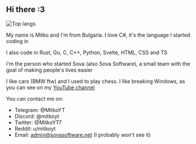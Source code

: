 ## Hi there :3
![Top langs](https://github-readme-stats-git-masterrstaa-rickstaa.vercel.app/api?username=usarana&&show_icons=true&theme=dark)

My name is Mitko and I'm from Bulgaria. I love C#, it's the language I started coding in

I also code in Rust, Go, C, C++, Python, Svelte, HTML, CSS and TS

I'm the person who started Sova (also Sova Software), a small team with the goal of making people's lives easier

I like cars (BMW ftw) and I used to play chess. I like breaking Windows, as you can see on my [YouTube channel](https://www.youtube.com/@itsmitko)

You can contact me on:
- Telegram: @MitkoYT
- Discord: @mitkoyt
- Twitter: @MitkoYT7
- Reddit: u/mitkoyt
- Email: admin@sovasoftware.net (I probably won't see it)

<!--
**usarana/usarana** is a ✨ _special_ ✨ repository because its `README.md` (this file) appears on your GitHub profile.

Here are some ideas to get you started:

- 🔭 I’m currently working on ...
- 🌱 I’m currently learning ...
- 👯 I’m looking to collaborate on ...
- 🤔 I’m looking for help with ...
- 💬 Ask me about ...
- 📫 How to reach me: ...
- 😄 Pronouns: ...
- ⚡ Fun fact: ...
-->
